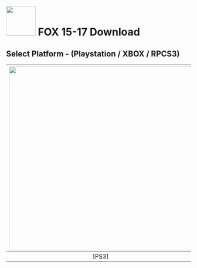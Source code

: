 # <img width="80" src="https://github.com/dylanhale/ScorebugMods/blob/main/assets/images/FOX.png"> FOX 15-17 Download

## Select Platform - (Playstation / XBOX / RPCS3)

| <img width="500" src="https://github.com/dylanhale/ScorebugMods/blob/main/assets/images/Playstation.png"> | <img width="500" src="https://github.com/dylanhale/ScorebugMods/blob/main/assets/images/Xbox.png"> | <img width="500" src="https://github.com/dylanhale/ScorebugMods/blob/main/assets/images/RPCS3.png"> |
| :---:|:---:|:---:|
| [PS3] |  [XBOX - Beta]| [RPCS3](https://github.com/dylanhale/ScorebugMods/blob/main/Scorebugs/FOX%2015-17/RPCS3/index.md) |


